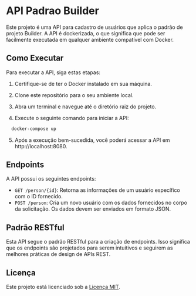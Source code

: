 # API Padrao Builder

Este projeto é uma API para cadastro de usuários que aplica o padrão de projeto Builder. A API é dockerizada, o que significa que pode ser facilmente executada em qualquer ambiente compatível com Docker.

## Como Executar

Para executar a API, siga estas etapas:

1. Certifique-se de ter o Docker instalado em sua máquina.

2. Clone este repositório para o seu ambiente local.

3. Abra um terminal e navegue até o diretório raiz do projeto.

4. Execute o seguinte comando para iniciar a API:
 ```bash
   docker-compose up
````
5. Após a execução bem-sucedida, você poderá acessar a API em http://localhost:8080.

## Endpoints

A API possui os seguintes endpoints:

- `GET /person/{id}`: Retorna as informações de um usuário específico com o ID fornecido.
- `POST /person`: Cria um novo usuário com os dados fornecidos no corpo da solicitação. Os dados devem ser enviados em formato JSON.

## Padrão RESTful

Esta API segue o padrão RESTful para a criação de endpoints. Isso significa que os endpoints são projetados para serem intuitivos e seguirem as melhores práticas de design de APIs REST.

## Licença

Este projeto está licenciado sob a [Licença MIT](/LICENSE).